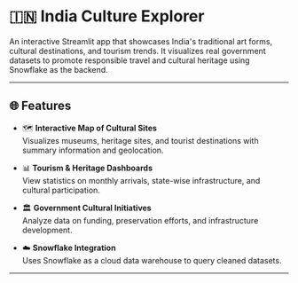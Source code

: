 # 🇮🇳 India Culture Explorer

An interactive Streamlit app that showcases India's traditional art forms, cultural destinations, and tourism trends. It visualizes real government datasets to promote responsible travel and cultural heritage using Snowflake as the backend.

---

## 🌐 Features

- 🗺️ **Interactive Map of Cultural Sites**  
  Visualizes museums, heritage sites, and tourist destinations with summary information and geolocation.

- 📊 **Tourism & Heritage Dashboards**  
  View statistics on monthly arrivals, state-wise infrastructure, and cultural participation.

- 🏛️ **Government Cultural Initiatives**  
  Analyze data on funding, preservation efforts, and infrastructure development.

- ☁️ **Snowflake Integration**  
  Uses Snowflake as a cloud data warehouse to query cleaned datasets.

---



